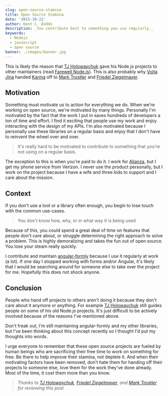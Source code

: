 ```yaml
---
slug: open-source-stamina
title: Open Source Stamina
date: '2015-10-22'
author: Kent C. Dodds
description: _You contribute best to something you use regularly._
keywords:
  - Nodejs
  - javascript
  - open source
banner: ./images/banner.jpg
---
```


This is likely the reason that
[TJ Holowaychuk](https://twitter.com/tjholowaychuk) gave his Node.js projects to
other maintainers (read
[Farewell Node.js](https://medium.com/@tjholowaychuk/farewell-node-js-4ba9e7f3e52b#.pj5yx57zb)).
This is also probably why [Vojta Jína](https://twitter.com/vojtajina) handed
[Karma](http://karma-runner.github.io) off to
[Mark Trostler](https://twitter.com/zzoass) and
[Friedel Ziegelmayer](https://twitter.com/dignifiedquire).

## Motivation

Something must motivate us to action for everything we do. When we're working on
open source, we're motivated by many things. Personally I'm motivated by the
fact that the work I put in saves hundreds of developers a ton of time and
effort. I find it exciting that people use my work and enjoy interacting with
the design of my APIs. I'm also motivated because I personally use these
libraries on a regular basis and enjoy that I don't have to reinvent the wheel
over and over.

> It's really hard to be motivated to contribute to something that you're not
> using on a regular basis.

The exception to this is when you're paid to do it. I work for
[Alianza](http://www.alianza.com), but I get my phone service from Verizon. I
never use the product personally, but I work on the project because I have a
wife and three kids to support and I care about the mission.

## Context

If you don't use a tool or a library often enough, you begin to lose touch with
the common use-cases.

> You don't know how, why, or in what way it is being used

Because of this, you could spend a great deal of time on features that people
don't care about, or struggle determining the right approach to solve a problem.
This is highly demoralizing and takes the fun out of open source. You lose your
steam really quickly.

I contribute and maintain
[angular-formly](https://github.com/formly-js/angular-formly) because I use it
regularly at work (a lot). If one day I stopped working with forms and/or
Angular, it's likely that I would be searching around for someone else to take
over the project for me. Hopefully this does not shock anyone.

## Conclusion

People who hand off projects to others aren't doing it because they don't care
about it anymore or anything. For example
[TJ Holowaychuk](https://twitter.com/tjholowaychuk) still guides people on some
of his old Node.js projects. It's just difficult to be actively involved because
of the reasons I've mentioned above.

Don't freak out, I'm still maintaining angular-formly and my other libraries,
but I've been thinking about this concept recently so I thought I'd put my
thoughts into words.

I urge everyone to remember that these open source projects are fueled by human
beings who are sacrificing their free time to work on something for free. Be
there to help improve their stamina, not deplete it. And when their motivating
factors have been removed, don't hate them for handing off their projects to
someone else, love them for the work they've done already. Most of the time, it
cost them more than you know.

> _Thanks to [TJ Holowaychuk](https://twitter.com/tjholowaychuk),
> [Friedel Ziegelmayer](https://twitter.com/dignifiedquire), and
> [Mark Trostler](https://twitter.com/zzoass) for reviewing this post_
